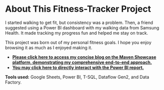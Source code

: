 # About This Fitness-Tracker Project
I started walking to get fit, but consistency was a problem. Then, a friend suggested using a Power BI dashboard with my walking data from Samsung Health. It made tracking my progress fun and helped me stay on track.

This project was born out of my personal fitness goals. I hope you enjoy browsing it as much as I enjoyed making it.

- [**Please click here to access my concise blog on the Maven Showcase platform, demonstrating my comprehensive end-to-end approach.**](https://mavenanalytics.io/project/12232)
- [**You may click here to directly interact with the Power BI report.**](https://app.powerbi.com/view?r=eyJrIjoiNDZhNmQ3NDEtNWNlZS00OTg5LTlmZTQtZmFiZmRjNzg0ZjY2IiwidCI6ImRmODY3OWNkLWE4MGUtNDVkOC05OWFjLWM4M2VkN2ZmOTVhMCJ9)

**Tools used:** Google Sheets, Power BI, T-SQL, Dataflow Gen2, and Data Factory.
